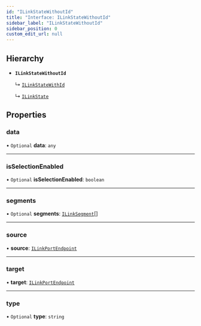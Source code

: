 ```yaml
---
id: "ILinkStateWithoutId"
title: "Interface: ILinkStateWithoutId"
sidebar_label: "ILinkStateWithoutId"
sidebar_position: 0
custom_edit_url: null
---
```


## Hierarchy

- **`ILinkStateWithoutId`**

  ↳ [`ILinkStateWithId`](ILinkStateWithId.md)

  ↳ [`ILinkState`](ILinkState.md)

## Properties

### data

• `Optional` **data**: `any`

___

### isSelectionEnabled

• `Optional` **isSelectionEnabled**: `boolean`

___

### segments

• `Optional` **segments**: [`ILinkSegment`](ILinkSegment.md)[]

___

### source

• **source**: [`ILinkPortEndpoint`](ILinkPortEndpoint.md)

___

### target

• **target**: [`ILinkPortEndpoint`](ILinkPortEndpoint.md)

___

### type

• `Optional` **type**: `string`
